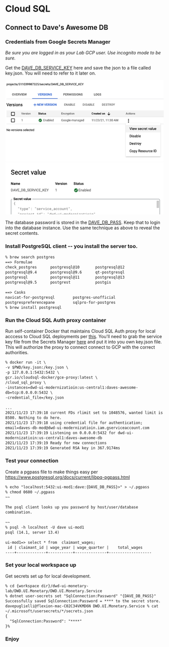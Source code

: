 # Cloud SQL 
## Connect to Dave's Awesome DB



### Credentials from Google Secrets Manager

*Be sure you are logged in as your Lab GCP user. Use incognito mode to be sure.*

Get the [DAVE_DB_SERVICE_KEY](https://console.cloud.google.com/security/secret-manager/secret/DAVE_DB_SERVICE_KEY/versions?project=dwd-ui-modernizatioin) here and save the json to a file called key.json. You will need to refer to it later on.

![view_secret](doc_images/view_secret.png)
![secret_contents](doc_images/secret_contents.png)

The database password is stored in the [DAVE_DB_PASS](https://console.cloud.google.com/security/secret-manager/secret/DAVE_DB_PASS/versions?project=dwd-ui-modernizatioin). Keep that to login into the database instance. Use the same technique as above to reveal the secret contents.



### Install PostgreSQL client -- you install the server too.

~~~
% brew search postgres
==> Formulae
check_postgres      postgresql@10       postgresql@12       postgresql@9.4      postgresql@9.6      qt-postgresql
postgresql          postgresql@11       postgresql@13       postgresql@9.5      postgrest           postgis

==> Casks
navicat-for-postgresql        postgres-unofficial           postgrespreferencepane        sqlpro-for-postgres
% brew install postgresql
~~~

### Run the Cloud SQL Auth proxy container

Run self-container Docker that maintains Cloud SQL Auth proxy for local acccess to Cloud SQL deployments per [this](https://cloud.google.com/sql/docs/mysql/quickstart-proxy-test#cloud-sql-auth-proxy-docker-image).  You'll need to grab the service key file from the Secrets Manager [here](https://console.cloud.google.com/security/secret-manager/secret/DAVE_DB_SERVICE_KEY/versions?orgonly=true&project=dwd-ui-modernizatioin&supportedpurview=organizationId) and put it into you own key.json file. This will authorize the proxy to connect connect to GCP with the correct authorities.

~~~
% docker run -it \
-v $PWD/key.json:/key.json \
-p 127.0.0.1:5432:5432 \
gcr.io/cloudsql-docker/gce-proxy:latest \
/cloud_sql_proxy \
-instances=dwd-ui-modernizatioin:us-central1:daves-awesome-db=tcp:0.0.0.0:5432 \
-credential_file=/key.json

...
2021/11/23 17:39:18 current FDs rlimit set to 1048576, wanted limit is 8500. Nothing to do here.
2021/11/23 17:39:18 using credential file for authentication; email=daves-db-mod@dwd-ui-modernizatioin.iam.gserviceaccount.com
2021/11/23 17:39:19 Listening on 0.0.0.0:5432 for dwd-ui-modernizatioin:us-central1:daves-awesome-db
2021/11/23 17:39:19 Ready for new connections
2021/11/23 17:39:19 Generated RSA key in 367.9174ms
~~~

### Test your connection

Create a pgpass file to make things easy per https://www.postgresql.org/docs/current/libpq-pgpass.html

~~~
% echo "localhost:5432:ui-mod1:dave:{DAVE_DB_PASS}>" > ~/.pgpass
% chmod 0600 ~/.pgpass
~~

The psql client looks up you password by host/user/database combination.

~~
% psql -h localhost -U dave ui-mod1                                      
psql (14.1, server 13.4)

ui-mod1=> select * from  claimant_wages;
 id | claimant_id | wage_year | wage_quarter |    total_wages    
----+-------------+-----------+--------------+-------------------

~~~

### Set your local workspace up

Get secrets set up for local development.

~~~
% cd {workspace dir}/dwd-ui-monetary-lab/DWD.UI.Monetary/DWD.UI.Monetary.Service
% dotnet user-secrets set "SqlConnection:Password" "{DAVE_DB_PASS}"
Successfully saved SqlConnection:Password = **** to the secret store.
davepuglielli@flexion-mac-C02C34VKMD6N DWD.UI.Monetary.Service % cat ~/.microsoft/usersecrets/*/secrets.json
{
  "SqlConnection:Password": "****"
}%                                                                                                                                                             

~~~



### Enjoy
